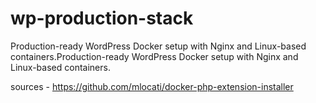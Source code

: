 # wp-production-stack
Production-ready WordPress Docker setup with Nginx and Linux-based containers.Production-ready WordPress Docker setup with Nginx and Linux-based containers.

sources - https://github.com/mlocati/docker-php-extension-installer

